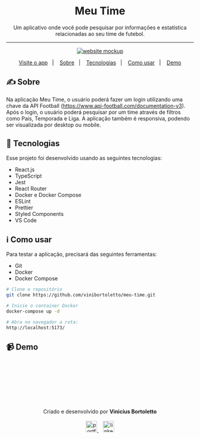 <div align="center">
<!--   <img width="180px" alt="soccer ball illustration" src="https://cdn-icons-png.flaticon.com/512/1099/1099672.png" /> -->
<!--   <br /><br /> -->
  <h1>Meu Time </h1>
  Um aplicativo onde você pode pesquisar por informações e estatística relacionadas ao seu time de futebol.
</div>

<hr />

<p align="center">
  <a href="https://vb-meu-time.vercel.app/">
      <img alt="website mockup" src="https://i.imgur.com/FWqQ0cw.png" />    
  </a>
</p>

<p align="center">
  <a href="https://vb-meu-time.vercel.app/" target='_blank'>Visite o app</a>&nbsp;&nbsp;&nbsp;|&nbsp;&nbsp;&nbsp;
  <a href="#writing_hand-sobre">Sobre</a>&nbsp;&nbsp;&nbsp;|&nbsp;&nbsp;&nbsp;
  <a href="#rocket-tecnologias">Tecnologias</a>&nbsp;&nbsp;&nbsp;|&nbsp;&nbsp;&nbsp;
  <a href="#information_source-como-usar">Como usar</a>&nbsp;&nbsp;&nbsp;|&nbsp;&nbsp;&nbsp;
  <a href="#video_camera-demo">Demo</a>
</p>

## :writing_hand: Sobre
Na aplicação Meu Time, o usuário poderá fazer um login utilizando uma chave da API Football (https://www.api-football.com/documentation-v3). Após o login, o usuário poderá pesquisar por um time através de filtros como País, Temporada e Liga. 
A aplicação também é responsiva, podendo ser visualizada por desktop ou mobile.

## :rocket: Tecnologias

Esse projeto foi desenvolvido usando as seguintes tecnologias:

-  React.js
-  TypeScript
-  Jest
-  React Router
-  Docker e Docker Compose
-  ESLint
-  Prettier
-  Styled Components
-  VS Code

## :information_source: Como usar

Para testar a aplicação, precisará das seguintes ferramentas:
- Git
- Docker
- Docker Compose


```bash
# Clone o repositório
git clone https://github.com/vinibortoletto/meu-time.git

# Inicie o container Docker
docker-compose up -d

# Abra no navegador a rota:
http://localhost:5173/
```

## :video_camera: Demo
<div align='center'>
<img  src='https://media1.giphy.com/media/v1.Y2lkPTc5MGI3NjExODhhYTM1NDlmMTRjZDVmOWJhNDMyMDcyODY0ZDBkNzI0NWE5ZTg3MiZlcD12MV9pbnRlcm5hbF9naWZzX2dpZklkJmN0PWc/SbsF0yIQ68A4uKvJBM/giphy.gif' alt='' />
<img src='https://media0.giphy.com/media/v1.Y2lkPTc5MGI3NjExNmZhZjYzZWQwZTIxMTk0NDliYTFmMGZmMzg5MDI1MGY5M2I5MWRlYSZlcD12MV9pbnRlcm5hbF9naWZzX2dpZklkJmN0PWc/yQWFH7Pmcs1UJOCRP4/giphy.gif' alt='' />
</div>

<br/><br/>

<br/><br/>

<p align="center">
  Criado e desenvolvido por <b>Vinicius Bortoletto</b>
  <br/><br/>
  
  <a href="https://vinibortoletto.vercel.app/">
    <img alt="portfolio" height="30px" src="https://i.imgur.com/7lbNPnj.png" />
  </a>
  &nbsp;&nbsp;
  <a href="https://www.linkedin.com/in/vinicius-bortoletto/">
    <img alt="linkedIn" height="30px" src="https://i.imgur.com/TQRXxhT.png" />
  </a>
</p>
